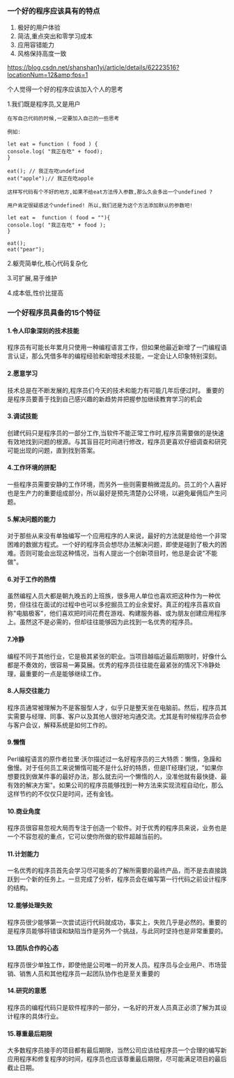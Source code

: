 ### 一个好的程序应该具有的特点

1. 极好的用户体验
2. 简洁,重点突出和零学习成本
3. 应用容错能力
4. 风格保持高度一致

https://blog.csdn.net/shanshan1yi/article/details/62223516?locationNum=12&amp;fps=1

个人觉得一个好的程序应该加入个人的思考

1.我们既是程序员,又是用户

```
在写自己代码的时候,一定要加入自己的一些思考

例如: 

let eat = function ( food ) {
console.log( "我正在吃" + food);
}

eat(); // 我正在吃undefind
eat("apple");// 我正在吃apple

这样写代码有个不好的地方,如果不给eat方法传入参数,那么久会多出一个undefined ?

用户肯定很疑惑这个undefined! 所以,我们还是为这个方法添加默认的参数吧! 

let eat =  function ( food = ""){
console.log( "我正在吃" + food );
}

eat();
eat("pear");
```

2.躯壳简单化,核心代码复杂化

3.可扩展,易于维护

4.成本低,性价比提高

### 一个好程序员具备的15个特征

#### 1.令人印象深刻的技术技能

程序员有可能长年累月只使用一种编程语言工作，但如果他最近新增了一门编程语言认证，那么凭借多年的编程经验和新增技术技能，一定会让人印象特别深刻。

#### 2.愿意学习

技术总是在不断发展的,程序员们今天的技术和能力有可能几年后便过时。
重要的是程序员要善于找到自己感兴趣的新趋势并把握参加继续教育学习的机会

#### 3.调试技能

创建代码只是程序员的一部分工作,当软件不能正常工作时,程序员需要做的是快速有效地找到问题的根源。与其盲目花时间进行修改，程序员更喜欢仔细调查和研究可能出现的问题，直到找到答案。

#### 4.工作环境的拼配

一些程序员需要安静的工作环境，而另外一些则需要稍微混乱的。员工的个人喜好也是生产力的重要组成部分，所以最好是预先清楚办公环境，以避免雇佣后产生问题。

#### 5.解决问题的能力

对于那些从来没有单独编写一个应用程序的人来说，最好的方法就是给他一个非常困难的数据方程式。一个好的程序员会想尽办法解决问题，即使是碰到了极大的困难。否则可能会出现这种情况，当有人提出一个创新项目时，他总是会说"不能做"。

#### 6.对于工作的热情

虽然编程人员大都是朝九晚五的上班族，很多用人单位也喜欢把这种作为一种优势，但往往在面试的过程中也可以多挖掘员工的业余爱好。真正的程序员喜欢自称"电脑极客"，他们喜欢把时间花费在游戏、构建服务器、或为朋友创建应用程序上。虽然这不是必需的，但却往往能够因为此找到一名优秀的程序员。

#### 7.冷静

编程不同于其他行业，它是极其紧张的职业。当项目越临近最后期限时，好像什么都是不奏效的，很容易一筹莫展。优秀的程序员往往能在最紧张的情况下冷静处理，最重要的一点是能够继续工作。

#### 8.人际交往能力

程序员通常被理解为不是客服型人才，似乎只是整天坐在电脑前。然后，程序员其实需要与经理、同事、客户以及其他人很好地沟通交流。尤其是有时候程序员会参与客户会议，解释系统是如何工作的。

#### 9.懒惰

Perl编程语言的原作者拉里·沃尔描述过一名好程序员的三大特质：懒惰，急躁和傲慢。对于任何员工来说懒惰可能不是什么好的特质，但是IT经理们说，"如果你想要找到做某件事的最好办法，那么就去问一个懒惰的人，没准他就有最快捷、最有效的解决方案"。如果公司的程序员能够找到一种方法来实现流程自动化，那么这样节约的不仅仅只是时间，还有金钱。

#### 10.商业角度

程序员很容易忽视大局而专注于创造一个软件。对于优秀的程序员来说，业务也是一个不容忽视的重点，它可以使你所做的软件超越当前的。

#### 11.计划能力

一名优秀的程序员首先会学习尽可能多的了解所需要的最终产品，而不是去直接跳跃到一个新的任务上。一旦完成了分析，程序员会在编写第一行代码之前设计程序的结构。

#### 12.能够处理失败

程序员很少能够第一次尝试运行代码就成功，事实上，失败几乎是必然的。重要的是程序员能够将错误和缺陷当作是另外一个挑战，与此同时坚持也是非常重要的。

#### 13.团队合作的心态

程序员很少单独工作，即使他是公司唯一的开发人员。程序员与企业用户、市场营销、销售人员和其他程序员一起团队协作也是至关重要的

#### 14.研究的意愿

程序员的编程代码只是软件程序的一部分，一名好的开发人员真正必须了解为其设计程序的具体行业。

#### 15.尊重最后期限

大多数程序员接手的项目都有最后期限，当然公司应该给程序员一个合理的编写新应用程序和修复程序的时间，程序员也应该尊重最后期限，尽可能满足项目的最后截止日期。